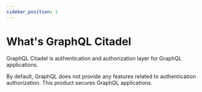 ```yaml
---
sidebar_position: 1
---
```


# What's GraphQL Citadel

GraphQL Citadel is authentication and authorization layer for GraphQL applications.

By default, GraphQL does not provide any features related to authentication authorization. This product secures GraphQL applications.